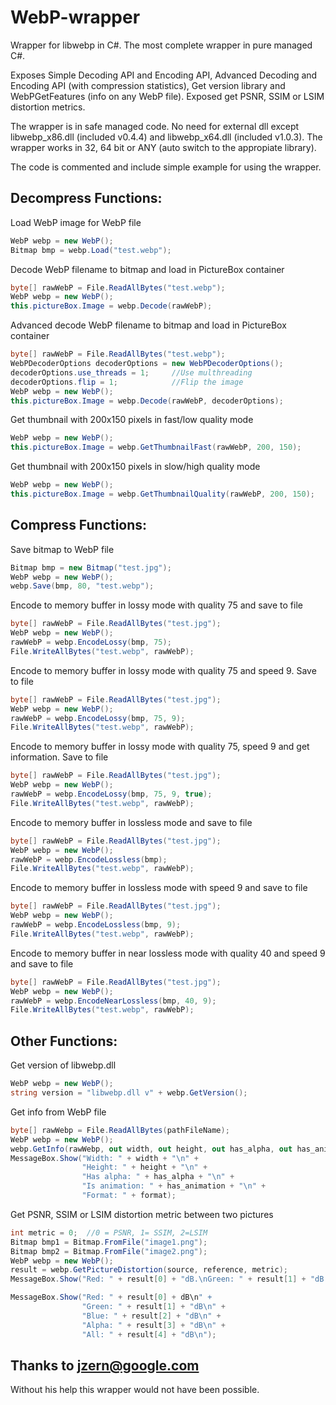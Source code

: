 # WebP-wrapper
Wrapper for libwebp in C#. The most complete wrapper in pure managed C#.

Exposes Simple Decoding API and Encoding API, Advanced Decoding and Encoding API (with compression statistics), Get version library and WebPGetFeatures (info on any WebP file). Exposed get PSNR, SSIM or LSIM distortion metrics.

The wrapper is in safe managed code. No need for external dll except libwebp_x86.dll (included v0.4.4) and libwebp_x64.dll (included v1.0.3). The wrapper works in 32, 64 bit or ANY (auto switch to the appropiate library).

The code is commented and include simple example for using the wrapper.

## Decompress Functions:
Load WebP image for WebP file
```C#
WebP webp = new WebP();
Bitmap bmp = webp.Load("test.webp");
```

Decode WebP filename to bitmap and load in PictureBox container
```C#
byte[] rawWebP = File.ReadAllBytes("test.webp");
WebP webp = new WebP();
this.pictureBox.Image = webp.Decode(rawWebP);
```

Advanced decode WebP filename to bitmap and load in PictureBox container
```C#
byte[] rawWebP = File.ReadAllBytes("test.webp");
WebPDecoderOptions decoderOptions = new WebPDecoderOptions();
decoderOptions.use_threads = 1;     //Use multhreading
decoderOptions.flip = 1;   			//Flip the image
WebP webp = new WebP();
this.pictureBox.Image = webp.Decode(rawWebP, decoderOptions);
```

Get thumbnail with 200x150 pixels in fast/low quality mode
```C#
WebP webp = new WebP();
this.pictureBox.Image = webp.GetThumbnailFast(rawWebP, 200, 150);
```

Get thumbnail with 200x150 pixels in slow/high quality mode
```C#
WebP webp = new WebP();
this.pictureBox.Image = webp.GetThumbnailQuality(rawWebP, 200, 150);
```


## Compress Functions:
Save bitmap to WebP file
```C#
Bitmap bmp = new Bitmap("test.jpg");
WebP webp = new WebP();
webp.Save(bmp, 80, "test.webp");
```

Encode to memory buffer in lossy mode with quality 75 and save to file
```C#
byte[] rawWebP = File.ReadAllBytes("test.jpg");
WebP webp = new WebP();
rawWebP = webp.EncodeLossy(bmp, 75);
File.WriteAllBytes("test.webp", rawWebP); 
```

Encode to memory buffer in lossy mode with quality 75 and speed 9. Save to file
```C#
byte[] rawWebP = File.ReadAllBytes("test.jpg");
WebP webp = new WebP();
rawWebP = webp.EncodeLossy(bmp, 75, 9);
File.WriteAllBytes("test.webp", rawWebP); 
```

Encode to memory buffer in lossy mode with quality 75, speed 9 and get information. Save to file
```C#
byte[] rawWebP = File.ReadAllBytes("test.jpg");
WebP webp = new WebP();
rawWebP = webp.EncodeLossy(bmp, 75, 9, true);
File.WriteAllBytes("test.webp", rawWebP); 
```

Encode to memory buffer in lossless mode and save to file
```C#
byte[] rawWebP = File.ReadAllBytes("test.jpg");
WebP webp = new WebP();
rawWebP = webp.EncodeLossless(bmp);
File.WriteAllBytes("test.webp", rawWebP); 
```

Encode to memory buffer in lossless mode with speed 9 and save to file
```C#
byte[] rawWebP = File.ReadAllBytes("test.jpg");
WebP webp = new WebP();
rawWebP = webp.EncodeLossless(bmp, 9);
File.WriteAllBytes("test.webp", rawWebP); 
```

Encode to memory buffer in near lossless mode with quality 40 and speed 9 and save to file
```C#
byte[] rawWebP = File.ReadAllBytes("test.jpg");
WebP webp = new WebP();
rawWebP = webp.EncodeNearLossless(bmp, 40, 9);
File.WriteAllBytes("test.webp", rawWebP); 
```

## Other Functions:	
Get version of libwebp.dll
```C#
WebP webp = new WebP();
string version = "libwebp.dll v" + webp.GetVersion();
```

Get info from WebP file
```C#
byte[] rawWebp = File.ReadAllBytes(pathFileName);
WebP webp = new WebP();
webp.GetInfo(rawWebp, out width, out height, out has_alpha, out has_animation, out format);
MessageBox.Show("Width: " + width + "\n" +
                "Height: " + height + "\n" +
                "Has alpha: " + has_alpha + "\n" +
                "Is animation: " + has_animation + "\n" +
                "Format: " + format);
```

Get PSNR, SSIM or LSIM distortion metric between two pictures
```C#
int metric = 0;  //0 = PSNR, 1= SSIM, 2=LSIM
Bitmap bmp1 = Bitmap.FromFile("image1.png");
Bitmap bmp2 = Bitmap.FromFile("image2.png");
WebP webp = new WebP();
result = webp.GetPictureDistortion(source, reference, metric);
MessageBox.Show("Red: " + result[0] + "dB.\nGreen: " + result[1] + "dB.\nBlue: " + result[2] + "dB.\nAlpha: " + result[3] + "dB.\nAll: " + result[4] + "dB.", "PSNR");

MessageBox.Show("Red: " + result[0] + dB\n" +
                "Green: " + result[1] + "dB\n" +
                "Blue: " + result[2] + "dB\n" +
                "Alpha: " + result[3] + "dB\n" +
                "All: " + result[4] + "dB\n");
```


## Thanks to jzern@google.com
Without his help this wrapper would not have been possible.
